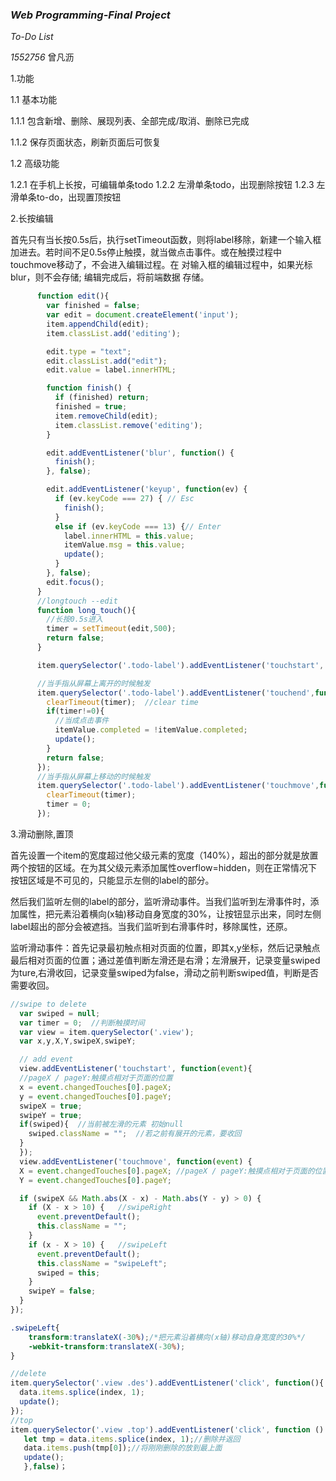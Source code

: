 ### *Web Programming-Final Project*

*To-Do List*

*1552756* 曾凡沥

1.功能

1.1 基本功能

1.1.1 包含新增、删除、展现列表、全部完成/取消、删除已完成

1.1.2 保存页面状态，刷新页面后可恢复

1.2 高级功能

1.2.1 在手机上长按，可编辑单条todo
1.2.2 左滑单条todo，出现删除按钮
1.2.3 左滑单条to-do，出现置顶按钮

2.长按编辑

首先只有当长按0.5s后，执行setTimeout函数，则将label移除，新建一个输入框加进去。若时间不足0.5s停止触摸，就当做点击事件。或在触摸过程中touchmove移动了，不会进入编辑过程。在
对输入框的编辑过程中，如果光标blur，则不会存储; 编辑完成后，将前端数据
存储。

```javascript
      function edit(){
        var finished = false;
        var edit = document.createElement('input');
        item.appendChild(edit);
        item.classList.add('editing');

        edit.type = "text";
        edit.classList.add("edit");
        edit.value = label.innerHTML;

        function finish() {
          if (finished) return;
          finished = true;
          item.removeChild(edit);
          item.classList.remove('editing');
        }

        edit.addEventListener('blur', function() {
          finish();
        }, false);

        edit.addEventListener('keyup', function(ev) {
          if (ev.keyCode === 27) { // Esc
            finish();
          }
          else if (ev.keyCode === 13) {// Enter
            label.innerHTML = this.value;
            itemValue.msg = this.value;
            update();
          }
        }, false);
        edit.focus();
      }
      //longtouch --edit
      function long_touch(){
        //长按0.5s进入
        timer = setTimeout(edit,500);
        return false;
      }

      item.querySelector('.todo-label').addEventListener('touchstart', long_touch);

      //当手指从屏幕上离开的时候触发
      item.querySelector('.todo-label').addEventListener('touchend',function(event){
        clearTimeout(timer);  //clear time
        if(timer!=0){
          //当成点击事件
          itemValue.completed = !itemValue.completed;
          update();
        }
        return false;
      });
      //当手指从屏幕上移动的时候触发
      item.querySelector('.todo-label').addEventListener('touchmove',function(){
        clearTimeout(timer);
        timer = 0;
      });

```

3.滑动删除,置顶

首先设置一个item的宽度超过他父级元素的宽度（140%），超出的部分就是放置两个按钮的区域。在为其父级元素添加属性overflow=hidden，则在正常情况下按钮区域是不可见的，只能显示左侧的label的部分。

然后我们监听左侧的label的部分，监听滑动事件。当我们监听到左滑事件时，添加属性，把元素沿着横向(x轴)移动自身宽度的30%，让按钮显示出来，同时左侧label超出的部分会被遮挡。当我们监听到右滑事件时，移除属性，还原。

监听滑动事件：首先记录最初触点相对页面的位置，即其x,y坐标，然后记录触点最后相对页面的位置；通过差值判断左滑还是右滑；左滑展开，记录变量swiped为ture,右滑收回，记录变量swiped为false，滑动之前判断swiped值，判断是否需要收回。

```javascript
//swipe to delete
  var swiped = null;
  var timer = 0;  //判断触摸时间
  var view = item.querySelector('.view');
  var x,y,X,Y,swipeX,swipeY;

  // add event
  view.addEventListener('touchstart', function(event){
  //pageX / pageY:触摸点相对于页面的位置
  x = event.changedTouches[0].pageX;
  y = event.changedTouches[0].pageY;
  swipeX = true;
  swipeY = true;
  if(swiped){  //当前被左滑的元素 初始null
    swiped.className = "";  //若之前有展开的元素，要收回
  }
  });
  view.addEventListener('touchmove', function(event) {
  X = event.changedTouches[0].pageX; //pageX / pageY:触摸点相对于页面的位置
  Y = event.changedTouches[0].pageY;

  if (swipeX && Math.abs(X - x) - Math.abs(Y - y) > 0) {
    if (X - x > 10) {   //swipeRight
      event.preventDefault();
      this.className = "";
    }
    if (x - X > 10) {   //swipeLeft
      event.preventDefault();
      this.className = "swipeLeft";
      swiped = this;
    }
    swipeY = false;
  }
});
```

```css
.swipeLeft{
    transform:translateX(-30%);/*把元素沿着横向(x轴)移动自身宽度的30%*/
    -webkit-transform:translateX(-30%);
}
```

```javascript
//delete
item.querySelector('.view .des').addEventListener('click', function(){
  data.items.splice(index, 1);
  update();
});
//top
item.querySelector('.view .top').addEventListener('click', function () {
   let tmp = data.items.splice(index, 1);//删除并返回
   data.items.push(tmp[0]);//将刚刚删除的放到最上面
   update();
   },false)；
```